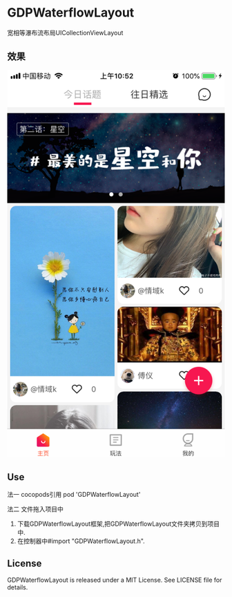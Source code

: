 # GDPWaterflowLayout
宽相等瀑布流布局UICollectionViewLayout

## 效果

![宽相等瀑布流布局](https://github.com/sunmumu/GDPWaterflowLayout/blob/master/Demo/%E5%AE%BD%E7%9B%B8%E7%AD%89%E7%80%91%E5%B8%83%E6%B5%81%E6%95%88%E6%9E%9C%E5%9B%BE.PNG?raw=true)


## Use
法一 cocopods引用
pod 'GDPWaterflowLayout'

法二 文件拖入项目中
1. 下载GDPWaterflowLayout框架,把GDPWaterflowLayout文件夹拷贝到项目中. 
2. 在控制器中#import "GDPWaterflowLayout.h".

## License

GDPWaterflowLayout is released under a MIT License. See LICENSE file for details.
